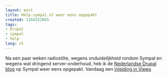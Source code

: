 ```yaml
---
layout: post
title: Help.sympal.nl weer eens opgepakt
created: 1166352665
tags:
- Drupal
- sympal
- help
lang: nl
---
```

Na een paar weken radiostilte, wegens onduidelijkheid rondom Sympal en wegens wat dringend server-onderhoud, heb ik de [Nederlandse Drupal blog](http://help.sympal.nl/) op Sympal weer eens opgepakt. Vandaag een [inleiding in Views](http://help.sympal.nl/inleiding_in_views_module_voor_drupal)
